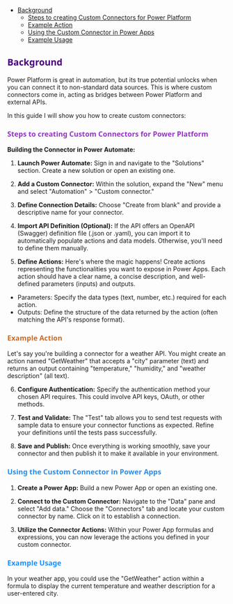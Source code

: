 - [Background](#background)
  - [Steps to creating Custom Connectors for Power Platform](#steps-to-creating-custom-connectors-for-power-platform)
  - [Example Action](#example-action)
  - [Using the Custom Connector in Power Apps](#using-the-custom-connector-in-power-apps)
  - [Example Usage](#example-usage)


## <span style="color: Indigo;Font-family: Segoe UI, sans-serif;">Background</span>

Power Platform is great in automation, but its true potential unlocks when you can connect it to non-standard data sources. This is where custom connectors come in, acting as bridges between Power Platform and external APIs. 

In this guide I will show you how to create custom connectors:

### <span style="color: DarkOrchid;Font-family: Segoe UI, sans-serif;">Steps to creating Custom Connectors for Power Platform</span>

**Building the Connector in Power Automate:**

1. **Launch Power Automate:** Sign in and navigate to the "Solutions" section. Create a new solution or open an existing one.

2. **Add a Custom Connector:** Within the solution, expand the "New" menu and select "Automation" > "Custom connector."

3. **Define Connection Details:**  Choose "Create from blank" and provide a descriptive name for your connector.

4. **Import API Definition (Optional):** If the API offers an OpenAPI (Swagger) definition file (.json or .yaml), you can import it to automatically populate actions and data models. Otherwise, you'll need to define them manually.

5. **Define Actions:**  Here's where the magic happens! Create actions representing the functionalities you want to expose in Power Apps. Each action should have a clear name, a concise description, and well-defined parameters (inputs) and outputs. 

* Parameters: Specify the data types (text, number, etc.) required for each action.
* Outputs: Define the structure of the data returned by the action (often matching the API's response format).

### <span style="color: Chocolate;Font-family: Segoe UI, sans-serif;">Example Action</span>

Let's say you're building a connector for a weather API. You might create an action named "GetWeather" that accepts a "city" parameter (text) and returns an output containing "temperature," "humidity," and "weather description" (all text).

6. **Configure Authentication:**  Specify the authentication method your chosen API requires. This could involve API keys, OAuth, or other methods.

7. **Test and Validate:**  The "Test" tab allows you to send test requests with sample data to ensure your connector functions as expected. Refine your definitions until the tests pass successfully.

8. **Save and Publish:**  Once everything is working smoothly, save your connector and then publish it to make it available in your environment.

### <span style="color: DodgerBlue;Font-family: Segoe UI, sans-serif;">Using the Custom Connector in Power Apps</span>

1. **Create a Power App:**  Build a new Power App or open an existing one.

2. **Connect to the Custom Connector:**  Navigate to the "Data" pane and select "Add data." Choose the "Connectors" tab and locate your custom connector by name. Click on it to establish a connection.

3. **Utilize the Connector Actions:**  Within your Power App formulas and expressions, you can now leverage the actions you defined in your custom connector.

### <span style="color: DodgerBlue;Font-family: Segoe UI, sans-serif;">Example Usage</span>

In your weather app, you could use the "GetWeather" action within a formula to display the current temperature and weather description for a user-entered city.

